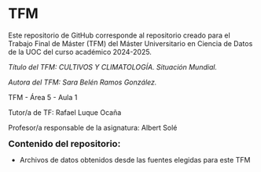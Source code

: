 # TFM
Este repositorio de GitHub corresponde al repositorio creado para el Trabajo Final de Máster (TFM) del Máster Universitario en Ciencia de Datos de la UOC del curso académico 2024-2025.

*Título del TFM:  CULTIVOS Y CLIMATOLOGÍA. Situación Mundial.*

*Autora del TFM: Sara Belén Ramos González.*

TFM - Área 5 - Aula 1
 
Tutor/a de TF: Rafael Luque Ocaña

Profesor/a responsable de la asignatura: Albert Solé

<span style="font-size: 18px;">**Contenido del repositorio:**</span>
- Archivos de datos obtenidos desde las fuentes elegidas para este TFM
